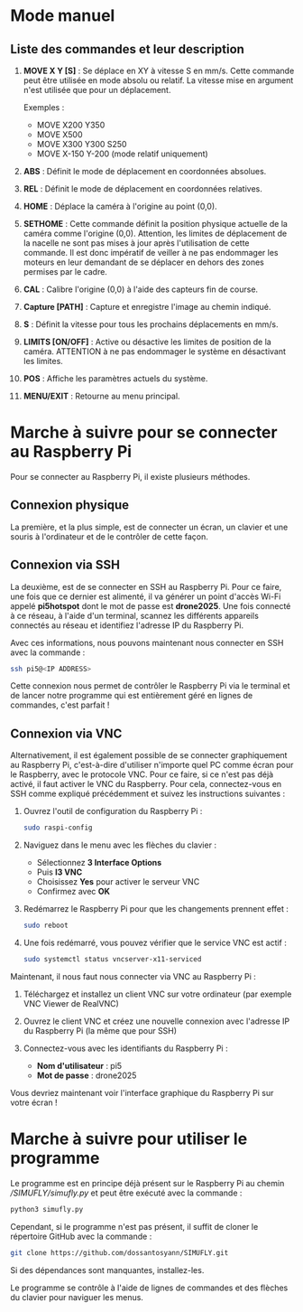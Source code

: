 # Mode manuel

## Liste des commandes et leur description

1. **MOVE X Y [S]** : Se déplace en XY à vitesse S en mm/s. Cette commande peut être utilisée en mode absolu ou relatif. La vitesse mise en argument n'est utilisée que pour un déplacement.
   
   Exemples :
   - MOVE X200 Y350
   - MOVE X500
   - MOVE X300 Y300 S250
   - MOVE X-150 Y-200 (mode relatif uniquement)

2. **ABS** : Définit le mode de déplacement en coordonnées absolues.

3. **REL** : Définit le mode de déplacement en coordonnées relatives.

4. **HOME** : Déplace la caméra à l'origine au point (0,0).

5. **SETHOME** : Cette commande définit la position physique actuelle de la caméra comme l'origine (0,0). Attention, les limites de déplacement de la nacelle ne sont pas mises à jour après l'utilisation de cette commande. Il est donc impératif de veiller à ne pas endommager les moteurs en leur demandant de se déplacer en dehors des zones permises par le cadre.

6. **CAL** : Calibre l'origine (0,0) à l'aide des capteurs fin de course.

7. **Capture [PATH]** : Capture et enregistre l'image au chemin indiqué.

8. **S** : Définit la vitesse pour tous les prochains déplacements en mm/s.

9. **LIMITS [ON/OFF]** : Active ou désactive les limites de position de la caméra. ATTENTION à ne pas endommager le système en désactivant les limites.

10. **POS** : Affiche les paramètres actuels du système.

11. **MENU/EXIT** : Retourne au menu principal.



# Marche à suivre pour se connecter au Raspberry Pi

Pour se connecter au Raspberry Pi, il existe plusieurs méthodes.

## Connexion physique

La première, et la plus simple, est de connecter un écran, un clavier et une souris à l'ordinateur et de le contrôler de cette façon.

## Connexion via SSH

La deuxième, est de se connecter en SSH au Raspberry Pi. Pour ce faire, une fois que ce dernier est alimenté, il va générer un point d'accès Wi-Fi appelé **pi5hotspot** dont le mot de passe est **drone2025**. Une fois connecté à ce réseau, à l'aide d'un terminal, scannez les différents appareils connectés au réseau et identifiez l'adresse IP du Raspberry Pi.

Avec ces informations, nous pouvons maintenant nous connecter en SSH avec la commande :

```bash
ssh pi5@<IP ADDRESS>
```

Cette connexion nous permet de contrôler le Raspberry Pi via le terminal et de lancer notre programme qui est entièrement géré en lignes de commandes, c'est parfait !

## Connexion via VNC

Alternativement, il est également possible de se connecter graphiquement au Raspberry Pi, c'est-à-dire d'utiliser n'importe quel PC comme écran pour le Raspberry, avec le protocole VNC. Pour ce faire, si ce n'est pas déjà activé, il faut activer le VNC du Raspberry. Pour cela, connectez-vous en SSH comme expliqué précédemment et suivez les instructions suivantes :

1. Ouvrez l'outil de configuration du Raspberry Pi :

   ```bash
   sudo raspi-config
   ```

2. Naviguez dans le menu avec les flèches du clavier :
   - Sélectionnez **3 Interface Options**
   - Puis **I3 VNC**
   - Choisissez **Yes** pour activer le serveur VNC
   - Confirmez avec **OK**

3. Redémarrez le Raspberry Pi pour que les changements prennent effet :

   ```bash
   sudo reboot
   ```

4. Une fois redémarré, vous pouvez vérifier que le service VNC est actif :

   ```bash
   sudo systemctl status vncserver-x11-serviced
   ```

Maintenant, il nous faut nous connecter via VNC au Raspberry Pi :

1. Téléchargez et installez un client VNC sur votre ordinateur (par exemple VNC Viewer de RealVNC)

2. Ouvrez le client VNC et créez une nouvelle connexion avec l'adresse IP du Raspberry Pi (la même que pour SSH)

3. Connectez-vous avec les identifiants du Raspberry Pi :
   - **Nom d'utilisateur** : pi5
   - **Mot de passe** : drone2025

Vous devriez maintenant voir l'interface graphique du Raspberry Pi sur votre écran !


###

# Marche à suivre pour utiliser le programme

Le programme est en principe déjà présent sur le Raspberry Pi au chemin _/SIMUFLY/simufly.py_ et peut être exécuté avec la commande :

```bash
python3 simufly.py
```

Cependant, si le programme n'est pas présent, il suffit de cloner le répertoire GitHub avec la commande : 

```bash
git clone https://github.com/dossantosyann/SIMUFLY.git
```

Si des dépendances sont manquantes, installez-les.

Le programme se contrôle à l'aide de lignes de commandes et des flèches du clavier pour naviguer les menus.
